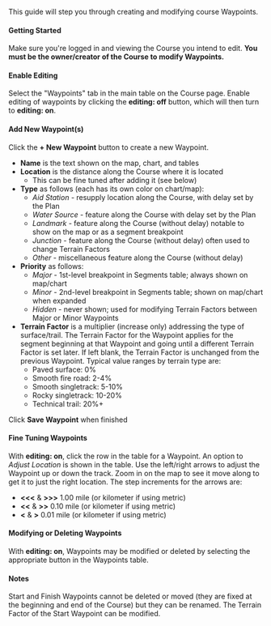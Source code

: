 This guide will step you through creating and modifying course Waypoints.

#### Getting Started
Make sure you're logged in and viewing the Course you intend to edit.
**You must be the owner/creator of the Course to modify Waypoints.**

#### Enable Editing
Select the "Waypoints" tab in the main table on the Course page.
Enable editing of waypoints by clicking the **editing: off** button, which will
then turn to **editing: on**.

#### Add New Waypoint(s)
Click the **+ New Waypoint** button to create a new Waypoint.
- **Name** is the text shown on the map, chart, and tables
- **Location** is the distance along the Course where it is located
  - This can be fine tuned after adding it (see below)
- **Type** as follows (each has its own color on chart/map):
  - *Aid Station* - resupply location along the Course, with delay set by the
    Plan
  - *Water Source* - feature along the Course with delay set by the Plan
  - *Landmark* - feature along the Course (without delay) notable to show on
    the map or as a segment breakpoint
  - *Junction* - feature along the Course (without delay) often used to
    change Terrain Factors
  - *Other* - miscellaneous feature along the Course (without delay)
- **Priority** as follows:
  - *Major* - 1st-level breakpoint in Segments table; always shown on map/chart
  - *Minor* - 2nd-level breakpoint in Segments table; shown on map/chart when
    expanded
  - *Hidden* - never shown; used for modifying Terrain Factors between Major or
    Minor Waypoints
- **Terrain Factor** is a multiplier (increase only) addressing the type of
  surface/trail. The Terrain Factor for the Waypoint applies for the segment
  beginning at that Waypoint and going until a different Terrain Factor is set
  later. If left   blank, the Terrain Factor is unchanged from the previous
  Waypoint. Typical value ranges by terrain type are:
  - Paved surface: 0%
  - Smooth fire road: 2-4%
  - Smooth singletrack: 5-10%
  - Rocky singletrack: 10-20%
  - Technical trail: 20%+

Click **Save Waypoint** when finished

#### Fine Tuning Waypoints
With **editing: on**, click the row in the table for a Waypoint. An option to
*Adjust Location* is shown in the table. Use the left/right arrows to adjust the
Waypoint up or down the track. Zoom in on the map to see it move along to get it
to just the right location. The step increments for the arrows are:
- **<<<** & **>>>** 1.00 mile (or kilometer if using metric)
- **<<** & **>>** 0.10 mile (or kilometer if using metric)
- **<** & **>** 0.01 mile (or kilometer if using metric)

#### Modifying or Deleting Waypoints
With **editing: on**, Waypoints may be modified or deleted by selecting the
appropriate button in the Waypoints table.

#### Notes
Start and Finish Waypoints cannot be deleted or moved (they are fixed at the
beginning and end of the Course) but they can be renamed. The Terrain Factor of
the Start Waypoint can be modified.
